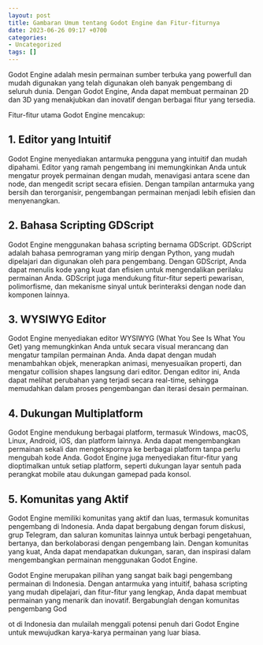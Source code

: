 ```yaml
---
layout: post
title: Gambaran Umum tentang Godot Engine dan Fitur-fiturnya
date: 2023-06-26 09:17 +0700
categories:
- Uncategorized
tags: []
---
```

Godot Engine adalah mesin permainan sumber terbuka yang powerfull dan mudah digunakan yang telah digunakan oleh banyak pengembang di seluruh dunia. Dengan Godot Engine, Anda dapat membuat permainan 2D dan 3D yang menakjubkan dan inovatif dengan berbagai fitur yang tersedia.

Fitur-fitur utama Godot Engine mencakup:

## 1. Editor yang Intuitif
Godot Engine menyediakan antarmuka pengguna yang intuitif dan mudah dipahami. Editor yang ramah pengembang ini memungkinkan Anda untuk mengatur proyek permainan dengan mudah, menavigasi antara scene dan node, dan mengedit script secara efisien. Dengan tampilan antarmuka yang bersih dan terorganisir, pengembangan permainan menjadi lebih efisien dan menyenangkan.

## 2. Bahasa Scripting GDScript
Godot Engine menggunakan bahasa scripting bernama GDScript. GDScript adalah bahasa pemrograman yang mirip dengan Python, yang mudah dipelajari dan digunakan oleh para pengembang. Dengan GDScript, Anda dapat menulis kode yang kuat dan efisien untuk mengendalikan perilaku permainan Anda. GDScript juga mendukung fitur-fitur seperti pewarisan, polimorfisme, dan mekanisme sinyal untuk berinteraksi dengan node dan komponen lainnya.

## 3. WYSIWYG Editor
Godot Engine menyediakan editor WYSIWYG (What You See Is What You Get) yang memungkinkan Anda untuk secara visual merancang dan mengatur tampilan permainan Anda. Anda dapat dengan mudah menambahkan objek, menerapkan animasi, menyesuaikan properti, dan mengatur collision shapes langsung dari editor. Dengan editor ini, Anda dapat melihat perubahan yang terjadi secara real-time, sehingga memudahkan dalam proses pengembangan dan iterasi desain permainan.

## 4. Dukungan Multiplatform
Godot Engine mendukung berbagai platform, termasuk Windows, macOS, Linux, Android, iOS, dan platform lainnya. Anda dapat mengembangkan permainan sekali dan mengekspornya ke berbagai platform tanpa perlu mengubah kode Anda. Godot Engine juga menyediakan fitur-fitur yang dioptimalkan untuk setiap platform, seperti dukungan layar sentuh pada perangkat mobile atau dukungan gamepad pada konsol.

## 5. Komunitas yang Aktif
Godot Engine memiliki komunitas yang aktif dan luas, termasuk komunitas pengembang di Indonesia. Anda dapat bergabung dengan forum diskusi, grup Telegram, dan saluran komunitas lainnya untuk berbagi pengetahuan, bertanya, dan berkolaborasi dengan pengembang lain. Dengan komunitas yang kuat, Anda dapat mendapatkan dukungan, saran, dan inspirasi dalam mengembangkan permainan menggunakan Godot Engine.

Godot Engine merupakan pilihan yang sangat baik bagi pengembang permainan di Indonesia. Dengan antarmuka yang intuitif, bahasa scripting yang mudah dipelajari, dan fitur-fitur yang lengkap, Anda dapat membuat permainan yang menarik dan inovatif. Bergabunglah dengan komunitas pengembang God

ot di Indonesia dan mulailah menggali potensi penuh dari Godot Engine untuk mewujudkan karya-karya permainan yang luar biasa.